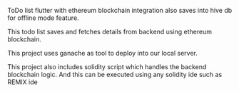 ToDo list flutter with ethereum blockchain integration also saves into hive db for offline mode feature.

This todo list saves and fetches details from backend using ethereum blockchain.

This project uses ganache as tool to deploy into our local server.

This project also includes solidity script which handles the backend blockchain logic. And this can be executed using any solidity ide such as REMIX ide
